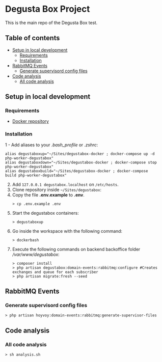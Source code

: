 # Degusta Box Project

This is the main repo of the Degusta Box test.

## Table of contents

- [Setup in local development](#setup-in-local-development)
    - [Requirements](#requirements)
    - [Installation](#installation)
- [RabbitMQ Events](#rabbitmq-events)
    - [Generate supervisord config files](#generate-supervisord-config-files)
- [Code analysis](#code-analysis)
    - [All code analysis](#all-code-analysis)

## Setup in local development

### Requirements

- [Docker repository](https://github.com/PerezRaul/degustabox-docker)

### Installation

1 - Add aliases to your _.bash_profile_ or _.zshrc_:

```shell
alias degustaboxup="~/Sites/degustabox-docker ; docker-compose up -d php-worker-degustabox"
alias degustaboxdown="~/Sites/degustabox-docker ; docker-compose stop php-worker-degustabox"
alias degustaboxbuild="~/Sites/degustabox-docker ; docker-compose build php-worker-degustabox"
```

2. Add `127.0.0.1 degustabox.localhost` on `/etc/hosts`.
3. Clone repository inside `~/Sites/degustabox`:
4. Copy the file **.env.example** to **.env**.
    ```shell
    > cp .env.example .env
    ```
5. Start the degustabox containers:
    ```shell
    > degustaboxup
    ```
6. Go inside the workspace with the following command:
    ```shell
    > dockerbash
    ```
7. Execute the following commands on backend backoffice folder _/var/www/degustabox_:
    ```shell
    > composer install
    > php artisan degustabox:domain-events:rabbitmq:configure #Creates exchanges and queue for each subscriber
    > php artisan migrate:fresh --seed
    ```

## RabbitMQ Events

### Generate supervisord config files

```shell
> php artisan hoyvoy:domain-events:rabbitmq:generate-supervisor-files
```

## Code analysis

### All code analysis

```shell
> sh analysis.sh
```
